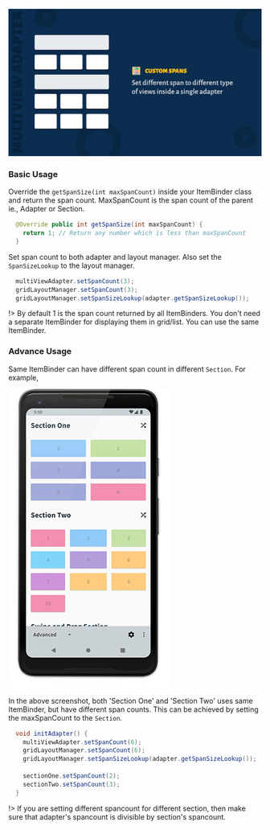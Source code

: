 ![Spans](image/spans-cover.jpg)

### Basic Usage

Override the ```getSpanSize(int maxSpanCount)``` inside your ItemBinder class and return the span count. MaxSpanCount is the span count of the parent ie., Adapter or Section.

```java
  @Override public int getSpanSize(int maxSpanCount) {
    return 1; // Return any number which is less than maxSpanCount
  }
```

Set span count to both adapter and layout manager. Also set the ``SpanSizeLookup`` to the layout manager.

```java
  multiViewAdapter.setSpanCount(3);
  gridLayoutManager.setSpanCount(3);
  gridLayoutManager.setSpanSizeLookup(adapter.getSpanSizeLookup());
```

!> By default 1 is the span count returned by all ItemBinders. You don't need a separate ItemBinder for displaying them in grid/list. You can use the same ItemBinder.

### Advance Usage

Same ItemBinder can have different span count in different ``Section``. For example,

![Multi Spans](image/multi-spans.jpg)

In the above screenshot, both 'Section One' and 'Section Two' uses same ItemBinder, but have different span counts. This can be achieved by setting the maxSpanCount to the ``Section``.

```java
  void initAdapter() {
    multiViewAdapter.setSpanCount(6);
    gridLayoutManager.setSpanCount(6);
    gridLayoutManager.setSpanSizeLookup(adapter.getSpanSizeLookup());

    sectionOne.setSpanCount(2);
    sectionTwo.setSpanCount(3);
  }
```

!> If you are setting different spancount for different section, then make sure that adapter's spancount is divisible by section's spancount.